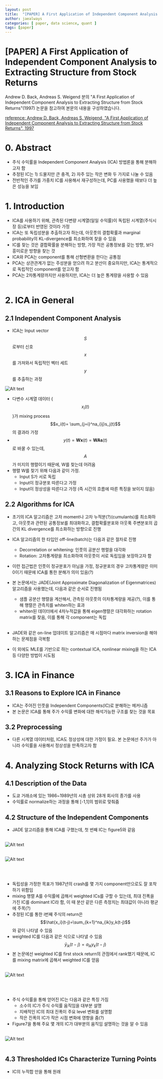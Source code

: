 ```yaml
---
layout: post
title:  "[PAPER] A First Application of Independent Component Analysis to Extracting Structure from Stock Returns "
author: jaealways
categories: [ paper, data science, quant ]
tags: [paper]
---
```



# [PAPER] A First Application of Independent Component Analysis to Extracting Structure from Stock Returns 

Andrew D. Back, Andreas S. Weigend 분의 "A First Application of Independent Component Analysis to Extracting Structure from Stock Returns"(1997) 논문을 참고하여 본문의 내용을 구성하였습니다.

[reference: Andrew D. Back, Andreas S. Weigend, "A First Application of Independent Component Analysis to Extracting Structure from Stock Returns", 1997](https://archive.nyu.edu/bitstream/2451/14180/1/Is-97-22.pdf)

# 0. Abstract

- 주식 수익률을 Independent Component Analysis (ICA) 방법론을 통해 분해하고자 함
- 추정된 IC는 1) 드물지만 큰 충격, 2) 자주 있는 작은 변화 두 가지로 나눌 수 있음
- 전반적인 주가를 가중치 IC를 사용해서 재구성하는데, PC를 사용했을 때보다 더 높은 성능을 보임

# 1. Introduction
- ICA를 사용하기 위해, 관측된 다변량 시계열(일일 수익률)이 독립된 시계열(주식시장 등)로부터 반영된 것이라 가정
- ICA는 또 독립성분을 추출하고자 하는데, 아웃풋의 결합확률과 marginal probability의 KL-divergence를 최소화하여 찾을 수 있음
- IC를 찾는 것은 결합확률을 분해하는 방향, 가장 적은 공통정보를 갖는 방향, 보다 흥미로운 방향을 찾는 것
- ICA와 PCA는 component를 통해 선형변환을 한다는 공통점
- PCA는 상관관계가 없는 주성분을 얻으려 하고 분산이 중요하지만, ICA는 통계적으로 독립적인 component를 얻고자 함
- PCA는 2차통계량까지만 사용하지만, ICA는 더 높은 통계량을 사용할 수 있음
<br><br>


# 2. ICA in General
## 2.1 Independent Component Analysis
- ICA는 Input vector $$S$$로부터 신호 $$x$$를 가져와서 독립적인 벡터 세트 $$y$$를 추출하는 과정

![Alt text](image-10.png)

- 다변수 시계열 데이터 {$$x_i(t)$$}가 mixing process $$x_i(t)= \sum_{j=i}^na_{ij}s_j(t)$$의 결과라 가정
- $$y(t)=\textbf{Wx}(t)=\textbf{WAs}(t)$$로 바꿀 수 있는데, $$A$$가 미지의 행렬이기 때문에, W를 찾는데 어려움
- 행렬 W를 찾기 위해 다음과 같이 가정. 
    - Input S가 서로 독립
    - Input이 정규분포 따른다고 가정
    - Input이 정상성을 따른다고 가정 (즉 시간의 흐름에 따른 특징을 보이지 않음)

## 2.2 Algorithms for ICA

- 초기의 ICA 알고리즘은 고차 moment나 고차 누적분(?)(cumulants)를 최소화하고, 아웃풋과 관련된 공통정보를 최대화하고, 결합확률분포와 아웃푹 주변분포의 곱 간의 KL divergence를 최소화하는 방향으로 진행
- ICA 알고리즘의 한 타입인 off-line(batch)는 다음과 같은 절차로 진행
    - Decorrelation or whitening: 인풋의 공분산 행렬을 대각화
    - Rotation: 고차통계량을 최소화하여 아웃풋이 서로 독립임을 보장하고자 함
- 이런 접근법은 인풋이 정규분포가 아님을 가정, 정규분포의 경우 고차통계량은 이미 0이기 때문에 ICA를 통한 분해가 의미 있음(?)

- 본 논문에서는 JADE(Joint Approximate Diagonalization of Eigenmatrices) 알고리즘을 사용했는데, 다음과 같은 순서로 진행됨
    - 샘플 공분산 행렬을 계산해서, 관측된 아웃풋의 이차통계량을 제공(?), 이를 통해 행렬은 관측치를 whiten하는 효과
    - whiten된 데이터에서 4차누적값을 통해 eigen행렬은 대각화하는 rotation matrix를 찾음, 이를 통해 각 component는 독립
  <br><br>  
- JADE와 같은 on-line 업데이트 알고리즘은 매 시점마다 matrix inversion을 해야하는 문제점을 극복함
- 이 외에도 MLE를 기반으로 하는 contextual ICA, nonlinear mixing을 하는 ICA 등 다양한 방법이 시도됨

# 3. ICA in Finance
## 3.1 Reasons to Explore ICA in Finance
- ICA는 주어진 인풋을 Independent Components(IC)로 분해하는 메커니즘
- 본 논문은 ICA를 통해 주가 수익률 변화에 대한 해석가능한 구조를 찾는 것을 목표

## 3.2 Preprocessing
- 다른 시계열 데이터처럼, ICA도 정상성에 대한 가정이 필요. 본 논문에선 주가가 아니라 수익률을 사용해서 정상성을 만족하고자 함

# 4. Analyzing Stock Returns with ICA
## 4.1 Description of the Data
- 도쿄 거래소에 있는 1986~1989년의 시총 상위 28개 회사의 종가를 사용
- 수익률로 normalize하는 과정을 통해 [-1,1]의 범위로 맞춰줌

## 4.2 Structure of the Independent Components
- JADE 알고리즘을 통해 ICA를 구했는데, 첫 번째 IC는 figure5와 같음
<br><br>

![Alt text](image-11.png)<br><br>


![Alt text](image-12.png)

<br><br>

- 독립성을 가정한 목표가 1987년의 crash를 몇 가지 component만으로도 잘 포착하기 위함임
- mixing 행렬 A를 수익률에 곱해서 weighted ICs를 구할 수 있는데, 최대 진폭을 가진 IC를 dominant IC라 함, 이 때 분산 같은 다른 측정치는 최대값이 아니라 평균에 주목(?)
- 추정된 IC를 통한 i번째 주식의 return은 $$\hat{x_i}(t-j)=\sum_{k=1}^na_{ik}y_k(t-j)$$와 같이 나타낼 수 있음
- weighted IC를 다음과 같은 식으로 나타낼 수 있음 $$\bar{y}_{ik}(t-j)=a_{ik}y_k(t-j)$$
- 본 논문에선 weighted IC를 first stock return의 관점에서 rank했기 때문에, IC를 mixing matrix에 곱해서 weighted IC를 얻음
<br><br>

![Alt text](image-13.png)

<br><br>

- 주식 수익률을 통해 얻어진 IC는 다음과 같은 특징 가짐
    - 소수의 IC가 주식 수익률 움직임을 대부분 설명
    - 지배적인 IC의 최대 진폭이 주요 level 변화를 설명함
    - 작은 진폭의 IC가 작은 시점 변화에 영향을 줌(?)
- Figure7을 통해 주요 몇 개의 IC가 대부분의 움직임 설명하는 것을 알 수 있음<br><br>


![Alt text](image-14.png)
<br><br>


## 4.3 Thresholded ICs Characterize Turning Points

- IC의 누적합 만을 통해 원래